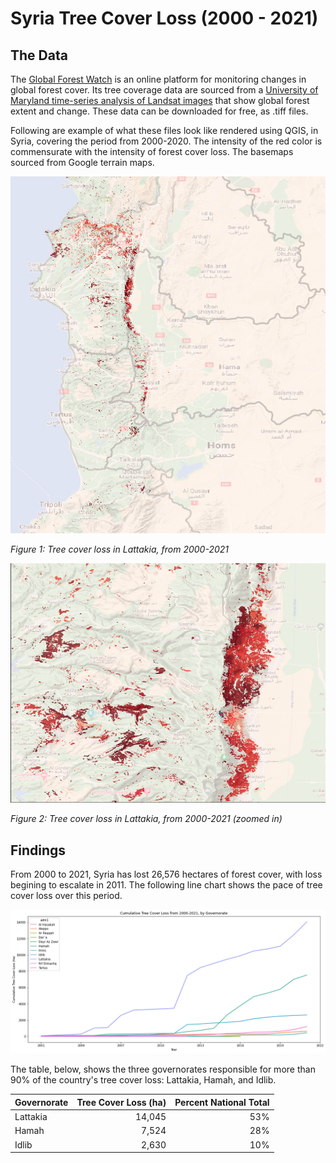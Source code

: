 # Syria Tree Cover Loss (2000 - 2021)

## The Data

The [Global Forest Watch](https://www.globalforestwatch.org/) is an online platform for monitoring changes in global forest cover. Its tree coverage data are sourced from a [University of Maryland time-series analysis of Landsat images](http://earthenginepartners.appspot.com/science-2013-global-forest/download_v1.7.html) that show global forest extent and change. These data can be downloaded for free, as .tiff files.

Following are example of what these files look like rendered using QGIS, in Syria, covering the period from 2000-2020. The intensity of the red color is commensurate with the intensity of forest cover loss. The basemaps sourced from Google terrain maps. 

![](figures/syria-tree-loss-2.png)

*Figure 1: Tree cover loss in Lattakia, from 2000-2021*

![](figures/syria-tree-loss-3.png)

*Figure 2: Tree cover loss in Lattakia, from 2000-2021 (zoomed in)*

## Findings

From 2000 to 2021, Syria has lost 26,576 hectares of forest cover, with loss begining to escalate in  2011. The following line chart shows the pace of tree cover loss over this period.

<img title="" src="figures/syria-tree-loss-chart.png" alt="" width="637" data-align="left">

The table, below, shows the three governorates responsible for more than 90% of the country's tree cover loss: Lattakia, Hamah, and Idlib.

| Governorate | Tree Cover Loss (ha) | Percent National Total |
| ----------- | --------------------:| ----------------------:|
| Lattakia    | 14,045               | 53%                    |
| Hamah       | 7,524                | 28%                    |
| Idlib       | 2,630                | 10%                    |
